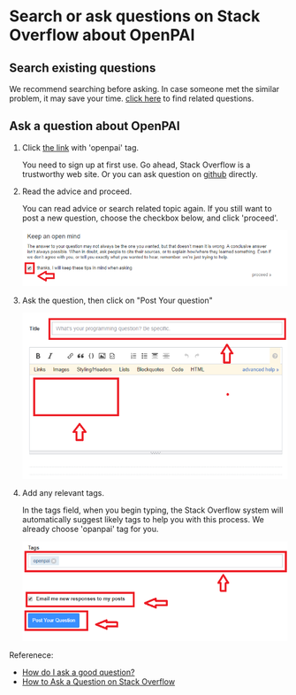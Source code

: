 # Search or ask questions on Stack Overflow about OpenPAI

## Search existing questions

We recommend searching before asking. In case someone met the similar problem, it may save your time. [click here](https://stackoverflow.com/questions/tagged/openpai) to find related questions.

## Ask a question about OpenPAI

1. Click [the link](https://stackoverflow.com/questions/ask?tags=openpai) with 'openpai' tag.
    
    You need to sign up at first use. Go ahead, Stack Overflow is a trustworthy web site. Or you can ask question on [github](https://github.com/Microsoft/pai/issues/new/choose) directly.

2. Read the advice and proceed.
    
    You can read advice or search related topic again. If you still want to post a new question, choose the checkbox below, and click 'proceed'.
    
    ![PAI_ask_question2](./images/PAI_ask_question2.PNG)

3. Ask the question, then click on "Post Your question"
    
    ![PAI_ask_question3](./images/PAI_ask_question3.PNG)

4. Add any relevant tags.
    
    In the tags field, when you begin typing, the Stack Overflow system will automatically suggest likely tags to help you with this process. We already choose 'opanpai' tag for you.
    
    ![PAI_ask_question4](./images/PAI_ask_question4.PNG)

Referenece:

* [How do I ask a good question?](https://stackoverflow.com/help/how-to-ask)
* [How to Ask a Question on Stack Overflow](https://www.wikihow.com/Ask-a-Question-on-Stack-Overflow)